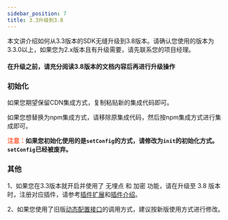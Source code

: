 ```yaml
---
sidebar_position: 7
title: 3.3升级到3.8
---
```


本文讲介绍如何从3.3版本的SDK无缝升级到3.8版本。请确认您使用的版本为3.3.0以上，如果您为2.x版本且有升级需要，请先联系您的项目经理。

#### 在升级之前，请充分阅读3.8版本的文档内容后再进行升级操作

### 初始化

如果您期望保留CDN集成方式，复制粘贴新的集成代码即可。

如果您想替换为npm集成方式，请移除原集成代码，然后按npm集成方式进行集成即可。

**<font color="#FC5F3A">注意：</font>如果您初始化使用的是`setConfig`的方式，请修改为`init`的初始化方式。`setConfig`已经被废弃。**

### 其他

1、如果您在3.3版本就开启并使用了 无埋点 和 加密 功能，请在升级至 3.8 版本时，注册对应插件，请参考[插件扩展](/docs/miniprogram/3.8/integration/wechat#插件扩展)和[插件介绍](/docs/miniprogram/3.8/plugins)。

2、如果您使用了旧版[动态配置接口](/docs/miniprogram/3.8/commonlyApi#动态配置接口)的调用方式，建议按新版使用方式进行修改。
